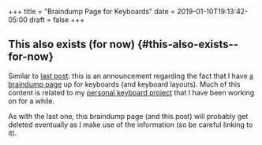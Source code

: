 +++
title = "Braindump Page for Keyboards"
date = 2019-01-10T19:13:42-05:00
draft = false
+++

## This also exists (for now) {#this-also-exists--for-now}

Similar to [last post](https://www.steventammen.com/posts/braindump-page-for-computer-setup-and-ergonomics/): this is an announcement regarding the fact that I have [a braindump page](https://steventammen.com/pages/keyboard-braindump/) up for keyboards (and keyboard layouts). Much of this content is related to my [personal keyboard project](https://github.com/StevenTammen/personal-keyboard-config) that I have been working on for a while.

As with the last one, this braindump page (and this post) will probably get deleted eventually as I make use of the information (so be careful linking to it).
